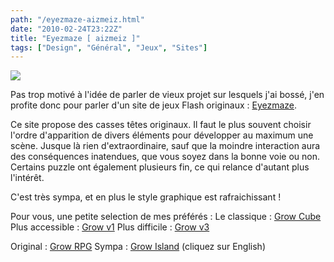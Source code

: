 ```yaml
---
path: "/eyezmaze-aizmeiz.html"
date: "2010-02-24T23:22Z"
title: "Eyezmaze [ aizmeiz ]"
tags: ["Design", "Général", "Jeux", "Sites"]
---
```


[![](https://4.bp.blogspot.com/_lEhuTvDBOnM/S4WiyI0kraI/AAAAAAAAAGY/KQlQwgN84NU/s200/eyezmaze.jpg)](http://4.bp.blogspot.com/_lEhuTvDBOnM/S4WiyI0kraI/AAAAAAAAAGY/KQlQwgN84NU/s1600-h/eyezmaze.jpg)

Pas trop motivé à l'idée de parler de vieux projet sur lesquels j'ai bossé, j'en profite donc pour parler d'un site de jeux Flash originaux : [Eyezmaze](http://www.eyezmaze.com/).

Ce site propose des casses têtes originaux. Il faut le plus souvent choisir l'ordre d'apparition de divers éléments pour développer au maximum une scène. Jusque là rien d'extraordinaire, sauf que la moindre interaction aura des conséquences inatendues, que vous soyez dans la bonne voie ou non. Certains puzzle ont également plusieurs fin, ce qui relance d'autant plus l'intérêt.

C'est très sympa, et en plus le style graphique est rafraichissant !

Pour vous, une petite selection de mes préférés :
Le classique : [Grow Cube](http://www.eyezmaze.com/eyezblog_en/blog/2005/09/grow_cube.html#monster)
Plus accessible : [Grow v1](http://www.eyezmaze.com/eyezblog_en/blog/2006/12/grow_ver1.html#monster)
Plus difficile : [Grow v3](http://www.eyezmaze.com/eyezblog_en/blog/2009/06/grow_ver3_remake.html#monster)

Original : [Grow RPG](http://www.eyezmaze.com/grow/RPG/index.html)
Sympa : [Grow Island](http://shingakunet.com/school/0000002190/0000043412/special/index.html) (cliquez sur English)

